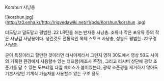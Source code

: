 Korshun 사냥총  

![korshun.jpg](http://z0.enha.kr/http://rigvedawiki.net/r1/pds/Korshun/korshun
.jpg)

더도말고 덜도말고 평범한 .22 LR탄을 쓰는 반자동 사냥총. 조류나 작은 포유류 등의 작은 사냥감 사냥용이다. 생긴것도 전통적인 목제
스토크 사냥총, 성능도 평범한 .22구경 사냥총.

굳이 특징이라고 할만한 것이라면 러시아제라서 그런지 영하 30도에서 영상 50도 사이의 가혹한 환경에서 사용할수 있는 터프함(제조사 주장),
그리고 리시버 상단에 광학 조준기를 달 수 있는 도브테일 타입 베이스가 붙어있는데, 광학 조준경을 제거하지 않아도 기본사양인 기계식 가늠자를
사용할수 있는 구조 정도.

